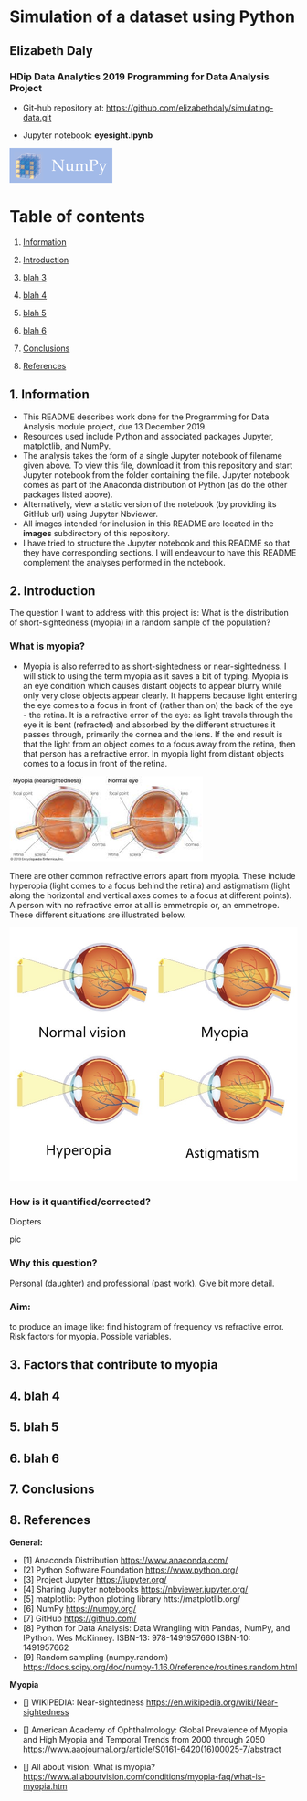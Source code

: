# Simulation of a dataset using Python
## Elizabeth Daly

### HDip Data Analytics 2019 Programming for Data Analysis Project

- Git-hub repository at: https://github.com/elizabethdaly/simulating-data.git

- Jupyter notebook: **eyesight.ipynb**

![NumPy](images/numpy_logo.png)

# Table of contents
1. [Information](#info)

2. [Introduction](#section2)

3. [blah 3 ](#section3)

4. [blah 4](section4)
    
5. [blah 5](#section5)
    
6. [blah 6](#section6)
    
7. [Conclusions](#conclusions)

8. [References](#references)

## 1. Information <a name="information"></a>
- This README describes work done for the Programming for Data Analysis module project, due 13 December 2019. 
- Resources used include Python and associated packages Jupyter, matplotlib, and NumPy. 
- The analysis takes the form of a single Jupyter notebook of filename given above. To view this file, download it from this repository and start Jupyter notebook from the folder containing the file. Jupyter notebook comes as part of the Anaconda distribution of Python (as do the other packages listed above). 
- Alternatively, view a static version of the notebook (by providing its GitHub url) using Jupyter Nbviewer.
- All images intended for inclusion in this README are located in the **images** subdirectory of this repository.
- I have tried to structure the Jupyter notebook and this README so that they have corresponding sections. I will endeavour to have this README complement the analyses performed in the notebook.

## 2. Introduction <a name="section2"></a>

The question I want to address with this project is: What is the distribution of short-sightedness (myopia) in a random sample of the population? 

### What is myopia?
- Myopia is also referred to as short-sightedness or near-sightedness. I will stick to using the term myopia as it saves a bit of typing. Myopia is an eye condition which causes distant objects to appear blurry while only very close objects appear clearly. It happens because light entering the eye comes to a focus in front of (rather than on) the back of the eye - the retina. It is a refractive error of the eye: as light travels through the eye it is bent (refracted) and absorbed by the different structures it passes through, primarily the cornea and the lens. If the end result is that the light from an object comes to a focus away from the retina, then that person has a refractive error. In myopia light from distant objects comes to a focus in front of the retina.

![myopia](images/myopia.jpg)

There are other common refractive errors apart from myopia. These include hyperopia (light comes to a focus behind the retina) and astigmatism (light along the horizontal and vertical axes comes to a focus at different points). A person with no refractive error at all is emmetropic or, an emmetrope. These different situations are illustrated below.

![refErrors](images/Refractive-states-web.jpg)

### How is it quantified/corrected?
Diopters

pic

### Why this question?
Personal (daughter) and professional (past work). Give bit more detail.

### Aim: 
to produce an image like: find histogram of frequency vs refractive error.
Risk factors for myopia. Possible variables.

## 3. Factors that contribute to myopia <a name="section3"></a>
## 4. blah 4 <a name="section4"></a>
## 5. blah 5 <a name="section5"></a>
## 6. blah 6 <a name="section6"></a>
## 7. Conclusions <a name="conclusions"></a>
## 8. References <a name="references"></a>

**General:**

- [1]  Anaconda Distribution
https://www.anaconda.com/
- [2] Python Software Foundation
https://www.python.org/
- [3] Project Jupyter
https://jupyter.org/
- [4] Sharing Jupyter notebooks
https://nbviewer.jupyter.org/
- [5] matplotlib: Python plotting library
htts://matplotlib.org/
- [6] NumPy
https://numpy.org/
- [7] GitHub
https://github.com/
- [8] Python for Data Analysis: Data Wrangling with Pandas, NumPy, and IPython. 
Wes McKinney. ISBN-13: 978-1491957660 ISBN-10: 1491957662
- [9] Random sampling (numpy.random)
https://docs.scipy.org/doc/numpy-1.16.0/reference/routines.random.html

**Myopia**

- [] WIKIPEDIA: Near-sightedness
https://en.wikipedia.org/wiki/Near-sightedness

- [] American Academy of Ophthalmology: Global Prevalence of Myopia and High Myopia and Temporal Trends from 2000 through 2050
https://www.aaojournal.org/article/S0161-6420(16)00025-7/abstract

- [] All about vision: What is myopia?
https://www.allaboutvision.com/conditions/myopia-faq/what-is-myopia.htm